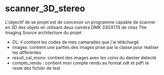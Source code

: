 # scanner_3D_stereo

L'objectif de se projet est de concevoir un programme capable de scanner en 3D des objets
en utilisant deux caméra DMK 33GX174 de chez The Imaging Source
architecture du projet
* DL: il contient les codes de mes camarades que j'ai téléchargé
* images: contient une parties des images prise par la classe pour réaliser les differentes
* result_cal_mono: contient des images avec les coins du damier detecté
* compte_rendu : contient mon compte rendu au format odt et pdf\\
le reste des fichier de test